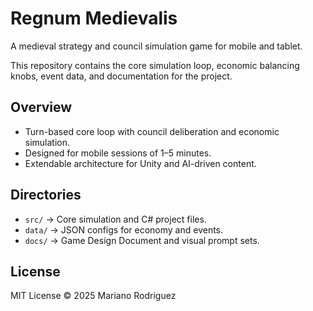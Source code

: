 # Regnum Medievalis

A medieval strategy and council simulation game for mobile and tablet.

This repository contains the core simulation loop, economic balancing knobs, event data, and documentation for the project.

## Overview
- Turn-based core loop with council deliberation and economic simulation.
- Designed for mobile sessions of 1–5 minutes.
- Extendable architecture for Unity and AI-driven content.

## Directories
- `src/` → Core simulation and C# project files.
- `data/` → JSON configs for economy and events.
- `docs/` → Game Design Document and visual prompt sets.

## License
MIT License © 2025 Mariano Rodriguez
